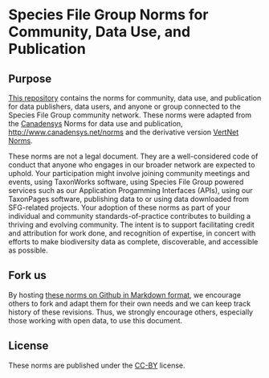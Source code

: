 # Species File Group Norms for Community, Data Use, and Publication

## Purpose

[This repository](https://github.com/debpaul/norms-for-data-use) contains the norms for community, data use, and publication for data publishers, data users, and anyone or group connected to the Species File Group community network.  These norms were adapted from the [Canadensys](http://www.canadensys.net) Norms for data use and publication, <http://www.canadensys.net/norms> and the derivative version [VertNet Norms](http://www.vertnet.org/resources/norms.html).

These norms are not a legal document. They are a well-considered code of conduct that anyone who engages in our broader network are expected to uphold. Your participation might involve joining community meetings and events, using TaxonWorks software, using Species File Group powered services such as our Application Progamming Interfaces (APIs), using our TaxonPages software, publishing data to or using data downloaded from SFG-related projects. Your adoption of these norms as part of your individual and community standards-of-practice contributes to building a thriving and evolving community. The intent is to support facilitating credit and attribution for work done, and recognition of expertise, in concert with efforts to make biodiversity data as complete, discoverable, and accessible as possible.

## Fork us

By hosting [these norms on Github in Markdown format](https://github.com/debpaul/norms-for-data-use/blob/master/norms.md), we encourage others to fork and adapt them for their own needs and we can keep track history of these revisions. Thus, we strongly encourage others, especially those working with open data, to use this document.

## License

These norms are published under the [CC-BY](http://creativecommons.org/licenses/by/3.0/) license.
